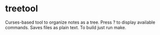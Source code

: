 # treetool
Curses-based tool to organize notes as a tree. Press ? to display available commands.
Saves files as plain text. To build just run make.
